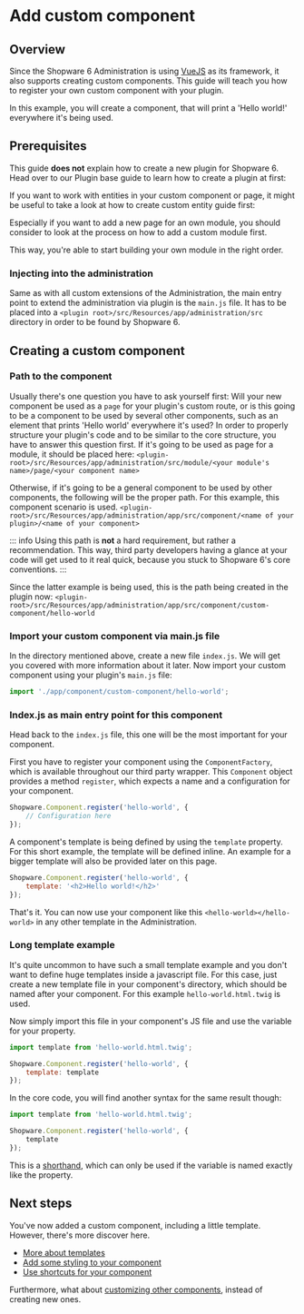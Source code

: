 # Add custom component

## Overview

Since the Shopware 6 Administration is using [VueJS](https://vuejs.org/) as its framework, it also supports creating custom components. This guide will teach you how to register your own custom component with your plugin.

In this example, you will create a component, that will print a 'Hello world!' everywhere it's being used.

## Prerequisites

This guide **does not** explain how to create a new plugin for Shopware 6. Head over to our Plugin base guide to learn how to create a plugin at first:

<PageRef page="../plugin-base-guide" title="<<<title-missing>>>" />

If you want to work with entities in your custom component or page, it might be useful to take a look at how to create custom entity guide first:

<PageRef page="../framework/data-handling/add-custom-complex-data" title="<<<title-missing>>>" />

Especially if you want to add a new page for an own module, you should consider to look at the process on how to add a custom module first.

<PageRef page="add-custom-module" title="<<<title-missing>>>" />

This way, you're able to start building your own module in the right order.

### Injecting into the administration

Same as with all custom extensions of the Administration, the main entry point to extend the administration via plugin is the `main.js` file. It has to be placed into a `<plugin root>/src/Resources/app/administration/src` directory in order to be found by Shopware 6.

## Creating a custom component

### Path to the component

Usually there's one question you have to ask yourself first: Will your new component be used as a `page` for your plugin's custom route, or is this going to be a component to be used by several other components, such as an element that prints 'Hello world' everywhere it's used? In order to properly structure your plugin's code and to be similar to the core structure, you have to answer this question first. If it's going to be used as page for a module, it should be placed here: `<plugin-root>/src/Resources/app/administration/src/module/<your module's name>/page/<your component name>`

Otherwise, if it's going to be a general component to be used by other components, the following will be the proper path. For this example, this component scenario is used. `<plugin-root>/src/Resources/app/administration/app/src/component/<name of your plugin>/<name of your component>`

::: info
Using this path is **not** a hard requirement, but rather a recommendation. This way, third party developers having a glance at your code will get used to it real quick, because you stuck to Shopware 6's core conventions.
:::

Since the latter example is being used, this is the path being created in the plugin now: `<plugin-root>/src/Resources/app/administration/app/src/component/custom-component/hello-world`

### Import your custom component via main.js file

In the directory mentioned above, create a new file `index.js`. We will get you covered with more information about it later. Now import your custom component using your plugin's `main.js` file:

<CodeBlock title="<plugin root>/src/Resources/app/administration/src">

```javascript
import './app/component/custom-component/hello-world';
```

</CodeBlock>

### Index.js as main entry point for this component

Head back to the `index.js` file, this one will be the most important for your component.

First you have to register your component using the `ComponentFactory`, which is available throughout our third party wrapper. This `Component` object provides a method `register`, which expects a name and a configuration for your component.

<CodeBlock title="<plugin-root>/src/Resources/app/administration/app/src/component/custom-component/hello-world">

```javascript
Shopware.Component.register('hello-world', {
    // Configuration here
});
```

</CodeBlock>

A component's template is being defined by using the `template` property. For this short example, the template will be defined inline. An example for a bigger template will also be provided later on this page.

<CodeBlock title="<plugin-root>/src/Resources/app/administration/app/src/component/custom-component/hello-world">

```javascript
Shopware.Component.register('hello-world', {
    template: '<h2>Hello world!</h2>'
});
```

</CodeBlock>

That's it. You can now use your component like this `<hello-world></hello-world>` in any other template in the Administration.

### Long template example

It's quite uncommon to have such a small template example and you don't want to define huge templates inside a javascript file. For this case, just create a new template file in your component's directory, which should be named after your component. For this example `hello-world.html.twig` is used.

Now simply import this file in your component's JS file and use the variable for your property.

<CodeBlock title="<plugin-root>/src/Resources/app/administration/app/src/component/custom-component/hello-world.html.twig">

```javascript
import template from 'hello-world.html.twig';

Shopware.Component.register('hello-world', {
    template: template
});
```

</CodeBlock>

In the core code, you will find another syntax for the same result though:

<CodeBlock title="<plugin-root>/src/Resources/app/administration/app/src/component/custom-component/hello-world.html.twig">

```javascript
import template from 'hello-world.html.twig';

Shopware.Component.register('hello-world', {
    template
});
```

</CodeBlock>

This is a [shorthand](https://alligator.io/js/object-property-shorthand-es6/), which can only be used if the variable is named exactly like the property.

## Next steps

You've now added a custom component, including a little template. However, there's more discover here.

* [More about templates](writing-templates)
* [Add some styling to your component](add-custom-styles)
* [Use shortcuts for your component](add-shortcuts)

Furthermore, what about [customizing other components](customizing-components), instead of creating new ones.
